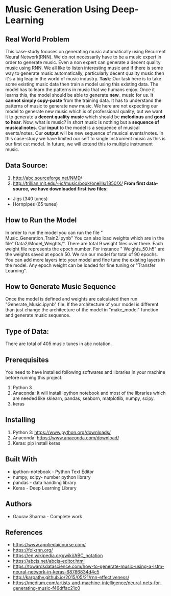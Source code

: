 # Music Generation Using Deep-Learning
## Real World Problem
This case-study focuses on generating music automatically using Recurrent Neural Network(RNN). 
We do not necessarily have to be a music expert in order to generate music. Even a non expert can generate a decent quality music using RNN.
We all like to listen interesting music and if there is some way to generate music automatically, particularly decent quality music then it's a big leap in the world of music industry.
__Task__: Our task here is to take some existing music data then train a model using this existing data. The model has to learn the patterns in music that we humans enjoy. Once it learns this, the model should be able to generate __new___ music for us. It __cannot simply copy-paste__ from the training data. It has to understand the patterns of music to generate new music. We here are not expecting our model to generate new music which is of professional quality, but we want it to generate a __decent quality music__ which should be __melodious__ and __good to hear__.
Now, what is music? In short music is nothing but a __sequence of musical notes__. Our __input__ to the model is a sequence of musical events/notes. Our __output__ will be new sequence of musical events/notes. In this case-study we have limited our self to single instrument music as this is our first cut model. In future, we will extend this to multiple instrument music. 
## Data Source:
1. http://abc.sourceforge.net/NMD/
2.  http://trillian.mit.edu/~jc/music/book/oneills/1850/X/
__From first data-source, we have downloaded first two files:__
* Jigs (340 tunes)
* Hornpipes (65 tunes)
## How to Run the Model
In order to run the model you can run the file " Music_Generation_Train2.ipynb"
You can also load weights which are in the file" Data2/Model_Weights/". There are total 9 weight files over there. Each weight file represents the epoch number. For instance " Weights_50.h5" are the weights saved at epoch 50. We ran our model for total of 90 epochs. 
You can add more layers into your model and fine tune the existing layers in the model. Any epoch weight can be loaded for fine tuning or "Transfer Learning".
## How to Generate Music Sequence
Once the model is defined and weights are calculated then run "Generate_Music.ipynb" file. If the architecture of your model is different than just change the architecture of the model in "make_model" function and generate music sequence.
## Type of Data:
There are total of 405 music tunes in abc notation.
## Prerequisites
You need to have installed following softwares and libraries in your machine before running this project.
1. Python 3
2. Anaconda: It will install ipython notebook and most of the libraries which are needed like sklearn, pandas, seaborn, matplotlib, numpy, scipy.
3. keras
## Installing
1. Python 3: https://www.python.org/downloads/
2. Anaconda: https://www.anaconda.com/download/
3. Keras: pip install keras
## Built With
* ipython-notebook - Python Text Editor
* numpy, scipy- number python library
* pandas - data handling library
* Keras - Deep Learning Library
## Authors
* Gaurav Sharma - Complete work  
## References
* https://www.appliedaicourse.com/
* https://folkrnn.org/
* https://en.wikipedia.org/wiki/ABC_notation
* https://abcjs.net/abcjs-editor.html
* https://towardsdatascience.com/how-to-generate-music-using-a-lstm-neural-network-in-keras-68786834d4c5
* http://karpathy.github.io/2015/05/21/rnn-effectiveness/
* https://medium.com/artists-and-machine-intelligence/neural-nets-for-generating-music-f46dffac21c0
